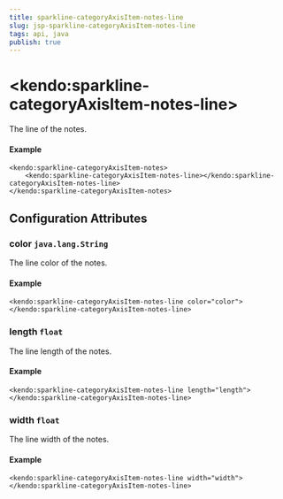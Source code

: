 ```yaml
---
title: sparkline-categoryAxisItem-notes-line
slug: jsp-sparkline-categoryAxisItem-notes-line
tags: api, java
publish: true
---
```


# \<kendo:sparkline-categoryAxisItem-notes-line\>

The line of the notes.

#### Example
    <kendo:sparkline-categoryAxisItem-notes>
        <kendo:sparkline-categoryAxisItem-notes-line></kendo:sparkline-categoryAxisItem-notes-line>
    </kendo:sparkline-categoryAxisItem-notes>

## Configuration Attributes

### color `java.lang.String`

The line color of the notes.

#### Example
    <kendo:sparkline-categoryAxisItem-notes-line color="color">
    </kendo:sparkline-categoryAxisItem-notes-line>

### length `float`

The line length of the notes.

#### Example
    <kendo:sparkline-categoryAxisItem-notes-line length="length">
    </kendo:sparkline-categoryAxisItem-notes-line>

### width `float`

The line width of the notes.

#### Example
    <kendo:sparkline-categoryAxisItem-notes-line width="width">
    </kendo:sparkline-categoryAxisItem-notes-line>

